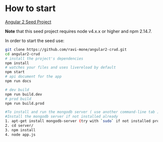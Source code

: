 
# How to start

[Angular 2 Seed Project](https://github.com/mgechev/angular2-seed)

**Note** that this seed project requires node v4.x.x or higher and npm 2.14.7.

In order to start the seed use:


```bash
git clone https://github.com/ravi-mone/angular2-crud.git
cd angular2-crud
# install the project's dependencies
npm install
# watches your files and uses livereload by default
npm start
# api document for the app
npm run docs

# dev build
npm run build.dev
# prod build
npm run build.prod

#To install and run the mongodb server ( use another command-line tab )
#Install the mongodb server if not installed already
1. apt-get install mongodb-server (try with `sudo` if not installed properly)
2. cd server/
3. npm install
4. node app.js
```
